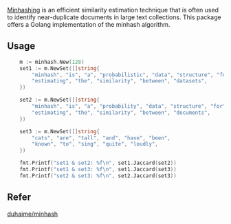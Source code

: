 [Minhashing](https://en.wikipedia.org/wiki/MinHash) is an efficient similarity estimation technique that is often used to identify near-duplicate documents in large text collections. This package offers a Golang implementation of the minhash algorithm.

## Usage

```go
	m := minhash.New(128)
	set1 := m.NewSet([]string{
		"minhash", "is", "a", "probabilistic", "data", "structure", "for",
		"estimating", "the", "similarity", "between", "datasets",
	})

	set2 := m.NewSet([]string{
		"minhash", "is", "a", "probability", "data", "structure", "for",
		"estimating", "the", "similarity", "between", "documents",
	})

	set3 := m.NewSet([]string{
		"cats", "are", "tall", "and", "have", "been",
		"known", "to", "sing", "quite", "loudly",
	})

	fmt.Printf("set1 & set2: %f\n", set1.Jaccard(set2))
	fmt.Printf("set1 & set3: %f\n", set1.Jaccard(set3))
	fmt.Printf("set2 & set3: %f\n", set2.Jaccard(set3))
```

## Refer
[duhaime/minhash](https://github.com/duhaime/minhash)